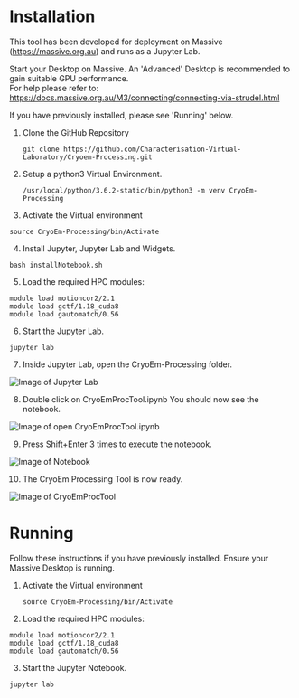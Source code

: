 # Installation

This tool has been developed for deployment on Massive (https://massive.org.au) and runs as a Jupyter Lab.

Start your Desktop on Massive. 
An 'Advanced' Desktop is recommended to gain suitable GPU performance.  
For help please refer to: https://docs.massive.org.au/M3/connecting/connecting-via-strudel.html

If you have previously installed, please see 'Running' below.

1. Clone the GitHub Repository

    ```
    git clone https://github.com/Characterisation-Virtual-Laboratory/Cryoem-Processing.git
    ```

2. Setup a python3 Virtual Environment.

   ```
   /usr/local/python/3.6.2-static/bin/python3 -m venv CryoEm-Processing
   ```

3. Activate the Virtual environment

  ```
  source CryoEm-Processing/bin/Activate
  ```

4. Install Jupyter, Jupyter Lab and Widgets.

  ```
  bash installNotebook.sh
  ```

5. Load the required HPC modules:

  ```
  module load motioncor2/2.1
  module load gctf/1.18_cuda8
  module load gautomatch/0.56
  ```

6. Start the Jupyter Lab.

  ```
  jupyter lab
  ```

7. Inside Jupyter Lab, open the CryoEm-Processing folder.

  ![Image of Jupyter Lab](https://github.com/Characterisation-Virtual-Laboratory/Cryoem-Processing/blob/master/images/selectCryoEm-Processing.png)

8. Double click on CryoEmProcTool.ipynb
   You should now see the notebook.

  ![Image of open CryoEmProcTool.ipynb](https://github.com/Characterisation-Virtual-Laboratory/Cryoem-Processing/blob/master/images/openCryoEmProcTool.png)

9. Press Shift+Enter 3 times to execute the notebook.

  ![Image of Notebook](https://github.com/Characterisation-Virtual-Laboratory/Cryoem-Processing/blob/master/images/executeNotebook.png)

10. The CryoEm Processing Tool is now ready.

  ![Image of CryoEmProcTool](https://github.com/Characterisation-Virtual-Laboratory/Cryoem-Processing/blob/master/images/readyForProcessing.png)

# Running

Follow these instructions if you have previously installed. 
Ensure your Massive Desktop is running.

1. Activate the Virtual environment

   ```
   source CryoEm-Processing/bin/Activate
   ```

2. Load the required HPC modules:

  ```
  module load motioncor2/2.1
  module load gctf/1.18_cuda8
  module load gautomatch/0.56
  ```

3. Start the Jupyter Notebook.

  ```
  jupyter lab
  ```

